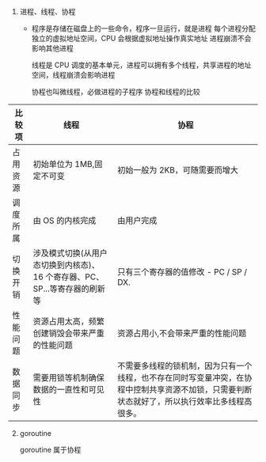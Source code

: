1. 进程、线程、协程

   - 程序是存储在磁盘上的一些命令，程序一旦运行，就是进程
     每个进程分配独立的虚拟地址空间，CPU 会根据虚拟地址操作真实地址
     进程崩溃不会影响其他进程

     线程是 CPU 调度的基本单元，进程可以拥有多个线程，共享进程的地址空间，线程崩溃会影响进程

     协程也叫微线程，必做进程的子程序
     协程和线程的比较

| 比较项   | 线程                                                                       | 协程                                                                                                                                           |
| -------- | -------------------------------------------------------------------------- | ---------------------------------------------------------------------------------------------------------------------------------------------- |
| 占用资源 | 初始单位为 1MB,固定不可变                                                  | 初始一般为 2KB，可随需要而增大                                                                                                                 |
| 调度所属 | 由 OS 的内核完成                                                           | 由用户完成                                                                                                                                     |
| 切换开销 | 涉及模式切换(从用户态切换到内核态)、16 个寄存器、PC、SP...等寄存器的刷新等 | 只有三个寄存器的值修改 - PC / SP / DX.                                                                                                         |
| 性能问题 | 资源占用太高，频繁创建销毁会带来严重的性能问题                             | 资源占用小,不会带来严重的性能问题                                                                                                              |
| 数据同步 | 需要用锁等机制确保数据的一直性和可见性                                     | 不需要多线程的锁机制，因为只有一个线程，也不存在同时写变量冲突，在协程中控制共享资源不加锁，只需要判断状态就好了，所以执行效率比多线程高很多。 |

2. goroutine

    goroutine 属于协程

